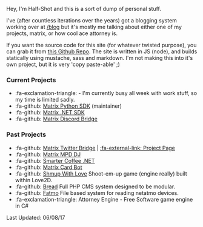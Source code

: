 Hey, I'm Half-Shot and this is a sort of dump of personal stuff.

I've (after countless iterations over the years) got a blogging system working over at [/blog](/blog/index) but it's mostly me talking about either one of my projects, matrix, or how cool ace attorney is.

If you want the source code for this site (for whatever twisted purpose), you can grab it from [this Github  Repo](https://github.com/Half-Shot/half-shot.uk). The site is written in JS (node), and builds statically using mustache, sass and markdown. I'm not making this into it's own project, but it is very 'copy paste-able' ;)

### Current Projects
* :fa-exclamation-triangle: - I'm currently busy all week with work stuff, so my time is limited sadly.
* :fa-github: [Matrix Python SDK](https://github.com/matrix-org/matrix-python-sdk) (maintainer)
* :fa-github: [Matrix .NET SDK](https://github.com/Half-Shot/matrix-dotnet-sdk)
* :fa-github: [Matrix Discord Bridge](https://github.com/Half-Shot/matrix-appservice-discord)

### Past Projects

* :fa-github: [Matrix Twitter Bridge](https://github.com/Half-Shot/matrix-appservice-twitter) | [:fa-external-link: Project Page](https://half-shot.github.io/matrix-appservice-twitter/)
* :fa-github: [Matrix MPD DJ](https://github.com/Half-Shot/matrix-mpd-dj)
* :fa-github: [Smarter Coffee .NET](https://github.com/Half-Shot/Smarter-Coffee-NET)
* :fa-github: [Matrix Card Bot](https://github.com/Half-Shot/matrix-card-bot)
* :fa-github: [Shmup With Love](https://github.com/Half-Shot/ShmupWithLove) Shoot-em-up game (engine really) built within Love2D.
* :fa-github: [Bread](https://github.com/Half-Shot/bread) Full PHP CMS system designed to be modular.
* :fa-github: [Fatmo](https://github.com/Half-Shot/fatmo) File based system for reading netatmo devices.
* :fa-exclamation-triangle: Attorney Engine - Free Software game engine in C#

Last Updated: 06/08/17
